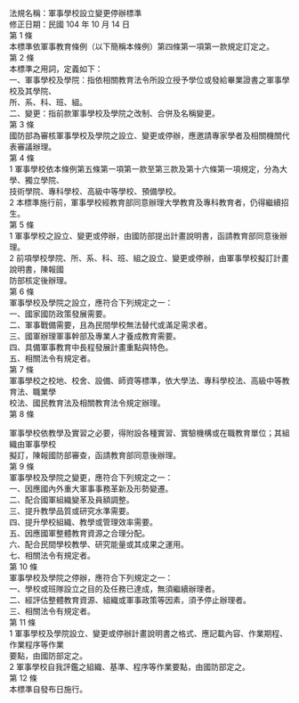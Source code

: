 法規名稱：軍事學校設立變更停辦標準  
修正日期：民國 104 年 10 月 14 日  
第 1 條  
本標準依軍事教育條例（以下簡稱本條例）第四條第一項第一款規定訂定之。  
第 2 條  
本標準之用詞，定義如下：  
一、軍事學校及學院：指依相關教育法令所設立授予學位或發給畢業證書之軍事學校及其學院、  
所、系、科、班、組。  
二、變更：指前款軍事學校及學院之改制、合併及名稱變更。  
第 3 條  
國防部為審核軍事學校及學院之設立、變更或停辦，應邀請專家學者及相關機關代表審議辦理。  
第 4 條  
1 軍事學校依本條例第五條第一項第一款至第三款及第十六條第一項規定，分為大學、獨立學院、  
技術學院、專科學校、高級中等學校、預備學校。  
2 本標準施行前，軍事學校經教育部同意辦理大學教育及專科教育者，仍得繼續招生。  
第 5 條  
1 軍事學校之設立、變更或停辦，由國防部提出計畫說明書，函請教育部同意後辦理。  
2 前項學校學院、所、系、科、班、組之設立、變更或停辦，由軍事學校擬訂計畫說明書，陳報國  
防部核定後辦理。  
第 6 條  
軍事學校及學院之設立，應符合下列規定之一：  
一、國家國防政策發展需要。  
二、軍事戰備需要，且為民間學校無法替代或滿足需求者。  
三、國軍辦理軍事幹部及專業人才養成教育需要。  
四、具備軍事教育中長程發展計畫重點與特色。  
五、相關法令有規定者。  
第 7 條  
軍事學校之校地、校舍、設備、師資等標準，依大學法、專科學校法、高級中等教育法、職業學  
校法、國民教育法及相關教育法令規定辦理。  
第 8 條  


軍事學校依教學及實習之必要，得附設各種實習、實驗機構或在職教育單位；其組織由軍事學校  
擬訂，陳報國防部審查，函請教育部同意後辦理。  
第 9 條  
軍事學校及學院之變更，應符合下列規定之一：  
一、因應國內外重大軍事事務革新及形勢變遷。  
二、配合國軍組織變革及員額調整。  
三、提升教學品質或研究水準需要。  
四、提升學校組織、教學或管理效率需要。  
五、因應國軍整體教育資源之合理分配。  
六、配合民間學校教學、研究能量或其成果之運用。  
七、相關法令有規定者。  
第 10 條  
軍事學校及學院之停辦，應符合下列規定之一：  
一、學校或班隊設立之目的及任務已達成，無須繼續辦理者。  
二、經評估整體教育資源、組織或軍事政策等因素，須予停止辦理者。  
三、相關法令有規定者。  
第 11 條  
1 軍事學校及學院設立、變更或停辦計畫說明書之格式、應記載內容、作業期程、作業程序等作業  
要點，由國防部定之。  
2 軍事學校自我評鑑之組織、基準、程序等作業要點，由國防部定之。  
第 12 條  
本標準自發布日施行。  


